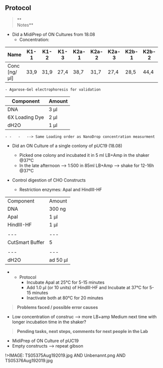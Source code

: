 ﻿---
aimtask: Miniprep of Gibson CHO Constructs (ON Cultures 18.08) / Preperation for MidiPrep of pUC19 /Control digestion of Gibson CHO Constructs  
protocol: "-"  
date: 2019-08-19  
participants: Felix Pfister
---  
  
## Protocol 
> **  
> Notes**

  

-   Did a MidiPrep of ON Cultures from 18.08
    -   Concentration:

|Name|K1-1|K1-2|K1-3|K2a-1|K2a-2|K2a-3|K2b-1|K2b-2|K2b-3|
|--- |--- |--- |--- |--- |--- |--- |--- |--- |--- |
|Conc [ng/µl]|33,9|31,9|27,4|38,7|31,7|27,4|28,5|44,4|26,1|

    - Agarose-Gel electrophoresis for validation

|Component|Amount|
|--- |--- |
|DNA|3 µl|
|6X Loading Dye|2 µl|
|dH2O|1 µl|

    - -   -   --> Same Loading order as NanoDrop concentration measurment

  

  

-   Did an ON Culture of a single conlony of pUC19 (18.08)
    -   Picked one colony and incubated it in 5 ml LB+Amp in the shaker @37°C
    -   In the late afternoon --> 1:500 in 85ml LB+Amp --> shake for 12-16h @37°C

-   Control digestion of CHO Constructs
    -   Restriction enzymes: ApaI and HindIII-HF

|||
|--- |--- |
|Component|Amount|
|DNA|300 ng|
|ApaI|1 µl|
|HindIII-HF|1 µl|
|||
|--- |--- |
|CutSmart Buffer|5|
|||
|--- |--- |
|dH2O|ad 50 µl|

-   -   Protocol
        -   Incubate ApaI at 25°C for 5-15 minutes
        -   Add 1.0 µl (or 10 units) of HindIII-HF and  Incubate at 37°C for 5-15 minutes
        -   Inactivate both at 80°C for 20 minutes

> **Problems faced / possible error causes**

-   Low concentration of construc --> more LB+amp Medium next time with longer incubation time in the shaker?

  

> **Pending tasks, next steps, comments for next people in the Lab**

  

-   MidiPrep of ON Culture of pUC19
-   Empty constructs --> repeat gibson

!>IMAGE: TS05375Aug192019.jpg  AND Unbenannt.png AND TS05376Aug192019.jpg
